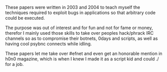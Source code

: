 These papers were written in 2003 and 2004 to teach myself the techniques required to exploit bugs in applications so that arbitrary code could be executed.

The purpose was out of interest and for fun and not for fame or money, therefor I mainly used those skills to take over peoples hack/phrack IRC channels so as to compromise their botnets, 0days and scripts, as well as having cool psybnc connects while idling.

These papers let me take over #efnet and even get an honorable mention in h0n0 magazine, which is when I knew I made it as a script kid and could ./ for a job.

